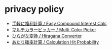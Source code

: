 # privacy policy
- [手軽に複利計算 / Easy Compound Interest Calc](./CompoundInterestCalculation.md)
- [マルチカラーピッカー / Multi-Color Picker](./MultiColorPicker.md)
- [ひらがな変換 / Hiragana Converter](./HiraganaConverter.md)
- [あたり確率計算 / Calculation Hit Probability](./CalculationHitProbability.md)
